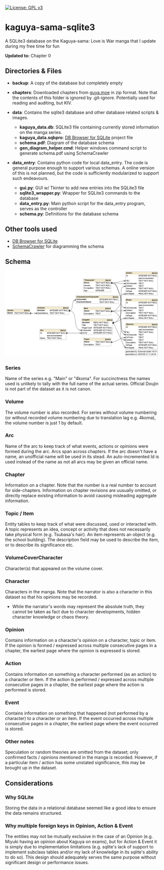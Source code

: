 [![License: GPL v3](https://img.shields.io/badge/License-GPLv3-blue.svg)](https://www.gnu.org/licenses/gpl-3.0)

# kaguya-sama-sqlite3
A SQLite3 database on the Kaguya-sama: Love is War manga that I update during my free time for fun

**Updated to:** Chapter 0


Directories & Files
---
* **backup**: A copy of the database but completely empty
* **chapters**: Downloaded chapters from [guya.moe](https://guya.moe/read/manga/Kaguya-Wants-To-Be-Confessed-To/) in zip format. Note that the contents of this folder is ignored by .git-ignore. Potentially used for reading and auditing, but KIV.
* **data**: Contains the sqlite3 database and other database related scripts & images.
    * **kaguya_data.db**:  SQLite3 file containing currently stored information on the manga series.
    * **kaguya_data.sqbpro**: [DB Browser for SQLite](https://sqlitebrowser.org/) project file
    * **schema.pdf**: Diagram of the database schema
    * **gen_diagram_helper.cmd**: Helper windows command script to generate schema.pdf using SchemaCrawler
* **data_entry**: Contains python code for local data_entry. The code is general purpose enough to support various schemas. A online version of this is not planned, but the code is sufficiently modularized to support such endeavours.
    
    * **gui<span>.py**: GUI w/ Tkinter to add new entries into the SQLite3 file
     * **sqlite3_wrapper<span>.py**: Wrapper for SQLite3 commands to the database
     * **data_entry<span>.py**: Main python script for the data_entry program, serves as the controller
     * **schema<span>.py**: Definitions for the database schema

Other tools used
---
* [DB Browser for SQLite](https://sqlitebrowser.org/)
* [SchemaCrawler](https://www.schemacrawler.com/diagramming.html) for diagramming the schema

Schema
---
![Image of schema](./data/schema.png)

### Series
Name of the series e.g. "Main" or "4koma". For succinctness the names used is unlikely to tally with the full name of the actual series. Official Doujin is not part of the dataset as it is not canon.

### Volume
The volume number is also recorded. For series without volume numbering (or without recorded volume numbering due to translation lag e.g. 4koma), the volume number is just 1 by default.

### Arc
Name of the arc to keep track of what events, actions or opinions were formed during the arc. Arcs span across chapters. If the arc doesn't have a name, an unofficial name will be used in its stead. An auto-incremented Id is used instead of the name as not all arcs may be given an official name.

### Chapter
Information on a chapter. Note that the number is a real number to account for side-chapters. Information on chapter revisions are uusually omitted, or directly replace existing information to avoid causing misleading aggregate information.

### Topic / Item
Entity tables to keep track of what were discussed, used or interacted with. A topic represents an idea, concept or activity that does not necessarily take physical form (e.g. Tsubasa's hair). An item represents an object (e.g. the school building). The description field may be used to describe the item, or to describe its significance etc.

### VolumeCoverCharacter
Character(s) that appeared on the volume cover.

### Character
Characters in the manga. Note that the narrator is also a character in this dataset so that his opinions may be recorded.
* While the narrator's words may represent the absolute truth, they cannot be taken as fact due to character developments, hidden character knowledge or chaos theory.

### Opinion
Contains information on a character's opinion on a character, topic or item. If the opinion is formed / expressed across multiple consecutive pages in a chapter, the earliest page where the opinion is expressed is stored.

### Action
Contains information on something a character performed (as an action) to a character or item.  If the action is performed / expressed across multiple consecutive pages in a chapter, the earliest page where the action is performed is stored.

### Event
Contains information on something that happened (not performed by a character) to a character or an item. If the event occurred across multiple consecutive pages in a chapter, the earliest page where the event occurred is stored.

### Other notes
Speculation or random theories are omitted from the dataset; only confirmed facts / opinions mentioned in the manga is recorded. However, if a particular item / action has some unstated significance, this may be brought up in the dataset.

Considerations
---
### Why SQLite
Storing the data in a relational database seemed like a good idea to ensure the data remains structured.

### Why multiple foreign keys in Opinion, Action & Event
The entities may not be mutually exclusive in the case of an Opinion (e.g. Miyuki having an opinion about Kaguya on exams),  but for Action & Event it is simply due to implementation limitations (e.g. sqlite's lack of support to implement subclass tables and/or my lack of knowledge in its sqlite's ability to do so). This design should adequately serves the same purpose without significant design or performance issues.
